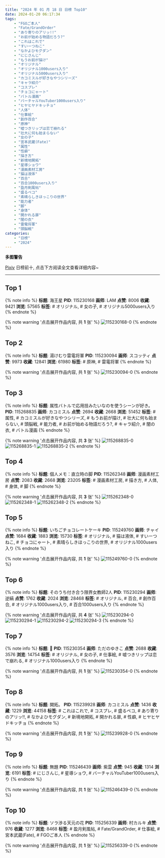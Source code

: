```yaml
---
title: "2024 年 01 月 18 日 日榜 Top10"
date: 2024-01-20 06:17:34
tags:
    - "FGOご本人"
    - "Fate/GrandOrder"
    - "あり寄りのアリッ!!"
    - "お前が始める物語だろう?"
    - "これはこれで"
    - "すいーつねこ"
    - "なかよひモグダン"
    - "にじさんじ"
    - "もうお前が描け"
    - "オリジナル"
    - "オリジナル1000users入り"
    - "オリジナル5000users入り"
    - "カコミスルが好きなやつシリーズ"
    - "キャラ紹介"
    - "コスプレ"
    - "チョコにゃート"
    - "バトル漫画"
    - "バーチャルYouTuber1000users入り"
    - "ヒヤヒヤドキッチョ"
    - "人体"
    - "仕事絵"
    - "創作百合"
    - "原神"
    - "嘘つきリップは恋で崩れる"
    - "壮大に何も始まらない"
    - "女の子"
    - "宮本武蔵(Fate)"
    - "属性"
    - "性癖"
    - "描き方"
    - "新境地開拓"
    - "星導ショウ"
    - "漫画素材工房"
    - "猫は液体"
    - "百合"
    - "百合1000users入り"
    - "盈月剣風帖"
    - "盛るペコ"
    - "素晴らしきほっこりの世界"
    - "能力者"
    - "脚"
    - "身体"
    - "開かれる扉"
    - "闇の衣"
    - "雷電将軍"
    - "頭脳戦"
categories:
    - "日榜"
    - "2024"
---
```


<i class="fa fa-triangle-exclamation"></i>**多图警告**<i class="fa fa-triangle-exclamation"></i>

[Pixiv](https://www.pixiv.net/) 日榜前十, 点击下方阅读全文查看详细内容~

<!-- more -->

---

## Top 1

{% note info %}
**标题**: 海王星
**PID**: 115230168 **画师**: LAM
**点赞**: 8006 **收藏**: 9421 **浏览**: 57565
**标签**: # オリジナル, # 女の子, # オリジナル5000users入り
{% endnote %}

{% note warning '点击展开作品内容, 共 **1** 张' %}
![115230168-0](https://i.pixiv.re/img-original/img/2024/01/17/00/00/50/115230168_p0.jpg)
{% endnote %}

## Top 2

{% note info %}
**标题**: 湯けむり雷電将軍
**PID**: 115230094 **画师**: スコッティ
**点赞**: 9973 **收藏**: 12841 **浏览**: 61980
**标签**: # 原神, # 雷電将軍
{% endnote %}

{% note warning '点击展开作品内容, 共 **1** 张' %}
![115230094-0](https://i.pixiv.re/img-original/img/2024/01/17/00/00/21/115230094_p0.jpg)
{% endnote %}

## Top 3

{% note info %}
**标题**: 属性バトルで応用技みたいなのを使うシーンが好き。
**PID**: 115268835 **画师**: カコミスル
**点赞**: 2694 **收藏**: 2668 **浏览**: 51452
**标签**: # 属性, # カコミスルが好きなやつシリーズ, # もうお前が描け, # 壮大に何も始まらない, # 頭脳戦, # 能力者, # お前が始める物語だろう?, # キャラ紹介, # 闇の衣, # バトル漫画
{% endnote %}

{% note warning '点击展开作品内容, 共 **3** 张' %}
![115268835-0](https://i.pixiv.re/img-original/img/2024/01/18/16/25/32/115268835_p0.jpg)
![115268835-1](https://i.pixiv.re/img-original/img/2024/01/18/16/25/32/115268835_p1.jpg)
![115268835-2](https://i.pixiv.re/img-original/img/2024/01/18/16/25/32/115268835_p2.jpg)
{% endnote %}

## Top 4

{% note info %}
**标题**: 個人メモ：直立時の脚
**PID**: 115262348 **画师**: 漫画素材工房
**点赞**: 2083 **收藏**: 2668 **浏览**: 23205
**标签**: # 漫画素材工房, # 描き方, # 人体, # 身体, # 脚
{% endnote %}

{% note warning '点击展开作品内容, 共 **3** 张' %}
![115262348-0](https://i.pixiv.re/img-original/img/2024/01/18/06/00/06/115262348_p0.jpg)
![115262348-1](https://i.pixiv.re/img-original/img/2024/01/18/06/00/06/115262348_p1.jpg)
![115262348-2](https://i.pixiv.re/img-original/img/2024/01/18/06/00/06/115262348_p2.jpg)
{% endnote %}

## Top 5

{% note info %}
**标题**: いちごチョコレートケーキ
**PID**: 115249760 **画师**: チャイ
**点赞**: 1684 **收藏**: 1883 **浏览**: 15730
**标签**: # オリジナル, # 猫は液体, # すいーつねこ, # チョコにゃート, # 素晴らしきほっこりの世界, # オリジナル1000users入り
{% endnote %}

{% note warning '点击展开作品内容, 共 **1** 张' %}
![115249760-0](https://i.pixiv.re/img-original/img/2024/01/17/20/30/00/115249760_p0.png)
{% endnote %}

## Top 6

{% note info %}
**标题**: そのうち付き合う限界女教師2人
**PID**: 115230294 **画师**: 逆縞
**点赞**: 1762 **收藏**: 2024 **浏览**: 28468
**标签**: # オリジナル, # 百合, # 創作百合, # オリジナル1000users入り, # 百合1000users入り
{% endnote %}

{% note warning '点击展开作品内容, 共 **4** 张' %}
![115230294-0](https://i.pixiv.re/img-original/img/2024/01/17/00/02/05/115230294_p0.jpg)
![115230294-1](https://i.pixiv.re/img-original/img/2024/01/17/00/02/05/115230294_p1.jpg)
![115230294-2](https://i.pixiv.re/img-original/img/2024/01/17/00/02/05/115230294_p2.jpg)
![115230294-3](https://i.pixiv.re/img-original/img/2024/01/17/00/02/05/115230294_p3.jpg)
{% endnote %}

## Top 7

{% note info %}
**标题**: 💄
**PID**: 115230354 **画师**: ただのゆきこ
**点赞**: 2688 **收藏**: 3576 **浏览**: 14754
**标签**: # オリジナル, # 女の子, # 仕事絵, # 嘘つきリップは恋で崩れる, # オリジナル1000users入り
{% endnote %}

{% note warning '点击展开作品内容, 共 **1** 张' %}
![115230354-0](https://i.pixiv.re/img-original/img/2024/01/17/00/02/57/115230354_p0.jpg)
{% endnote %}

## Top 8

{% note info %}
**标题**: 開拓。
**PID**: 115239928 **画师**: カコミスル
**点赞**: 1436 **收藏**: 1229 **浏览**: 44158
**标签**: # これはこれで, # コスプレ, # 盛るペコ, # あり寄りのアリッ!!, # なかよひモグダン, # 新境地開拓, # 開かれる扉, # 性癖, # ヒヤヒヤドキッチョ
{% endnote %}

{% note warning '点击展开作品内容, 共 **1** 张' %}
![115239928-0](https://i.pixiv.re/img-original/img/2024/01/17/23/52/29/115239928_p0.jpg)
{% endnote %}

## Top 9

{% note info %}
**标题**: 無題
**PID**: 115246439 **画师**: 紫雲
**点赞**: 945 **收藏**: 1314 **浏览**: 6191
**标签**: # にじさんじ, # 星導ショウ, # バーチャルYouTuber1000users入り
{% endnote %}

{% note warning '点击展开作品内容, 共 **1** 张' %}
![115246439-0](https://i.pixiv.re/img-original/img/2024/01/17/18/19/28/115246439_p0.jpg)
{% endnote %}

## Top 10

{% note info %}
**标题**: ソラ渉る天元の花
**PID**: 115256339 **画师**: 村カルキ
**点赞**: 976 **收藏**: 1277 **浏览**: 8468
**标签**: # 盈月剣風帖, # Fate/GrandOrder, # 仕事絵, # 宮本武蔵(Fate), # FGOご本人
{% endnote %}

{% note warning '点击展开作品内容, 共 **1** 张' %}
![115256339-0](https://i.pixiv.re/img-original/img/2024/01/18/00/00/47/115256339_p0.png)
{% endnote %}
